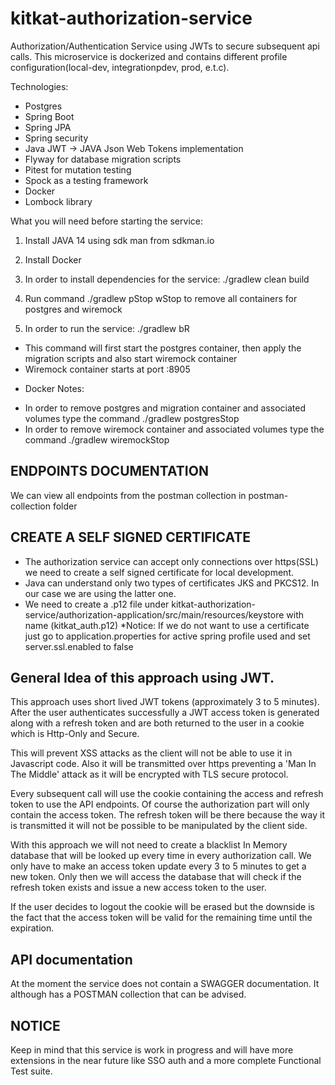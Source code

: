 # kitkat-authorization-service

Authorization/Authentication Service using JWTs to secure subsequent api calls. This microservice is dockerized and
contains different profile configuration(local-dev, integrationpdev, prod, e.t.c). 

Technologies:
* Postgres
* Spring Boot
* Spring JPA
* Spring security
* Java JWT -> JAVA Json Web Tokens implementation
* Flyway for database migration scripts
* Pitest for mutation testing
* Spock as a testing framework
* Docker
* Lombock library

What you will need before starting the service:
1) Install JAVA 14 using sdk man from sdkman.io
2) Install Docker 

1) In order to install dependencies for the service: ./gradlew clean build
2) Run command ./gradlew pStop wStop to remove all containers for postgres and wiremock
3) In order to run the service: ./gradlew bR
- This command will first start the postgres container, then apply the migration scripts and also start wiremock container
- Wiremock container starts at port :8905

* Docker Notes:
- In order to remove postgres and migration container and associated volumes type the command ./gradlew postgresStop
- In order to remove wiremock container and associated volumes type the command ./gradlew wiremockStop

ENDPOINTS DOCUMENTATION
-----------------------
We can view all endpoints from the postman collection in postman-collection folder

CREATE A SELF SIGNED CERTIFICATE
--------------------------------
- The authorization service can accept only connections over https(SSL) we need to create a self signed certificate for local development.
- Java can understand only two types of certificates JKS and PKCS12. In our case we are using the latter one. 
- We need to create a .p12 file under kitkat-authorization-service/authorization-application/src/main/resources/keystore with name (kitkat_auth.p12)
*Notice: If we do not want to use a certificate just go to application.properties for active spring profile used and set server.ssl.enabled to false

General Idea of this approach using JWT.
----------------------------------------
This approach uses short lived JWT tokens (approximately 3 to 5 minutes). After the user authenticates successfully
a JWT access token is generated along with a refresh token and are both returned to the user in a cookie
which is Http-Only and Secure. 

This will prevent XSS attacks as the client will not be able to use it in Javascript code. Also it will be transmitted
over https preventing a 'Man In The Middle' attack as it will be encrypted with TLS secure protocol. 

Every subsequent call will use the cookie containing the access and refresh token to use the API endpoints. Of course the
authorization part will only contain the access token. The refresh token will be there because the way it is transmitted
it will not be possible to be manipulated by the client side. 


With this approach we will not need to create a blacklist In Memory database that will be looked up every time in every authorization call. 
We only have to make an access token update every 3 to 5 minutes to get a new token. Only then we will access 
the database that will check if the refresh token exists and issue a new access token to the user. 

If the user decides to logout the cookie will be erased but the downside is the fact that the access token will be valid for the
remaining time until the expiration.

API documentation
-----------------

At the moment the service does not contain a SWAGGER documentation. It although has a POSTMAN collection that can be 
advised.

NOTICE
------
Keep in mind that this service is work in progress and will have more extensions in the near future like SSO auth and
a more complete Functional Test suite.

